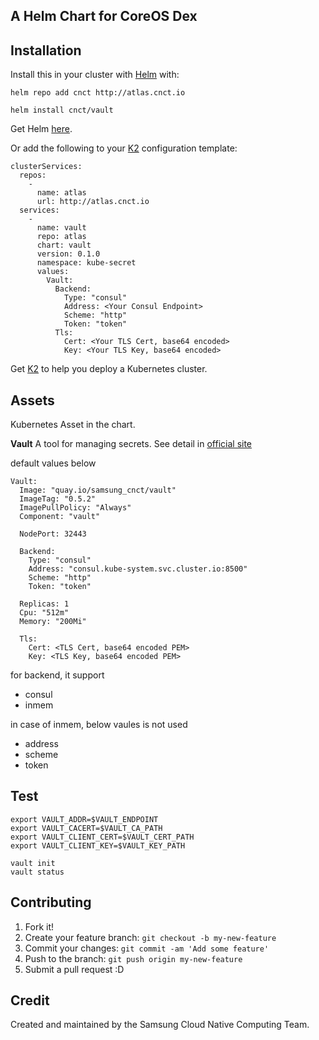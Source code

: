 ## A Helm Chart for CoreOS Dex

## Installation
Install this in your cluster with [Helm](https://github.com/kubernetes/helm) with:

```
helm repo add cnct http://atlas.cnct.io
```
```
helm install cnct/vault
```

Get Helm [here](https://github.com/kubernetes/helm/blob/master/docs/install.md).

Or add the following to your [K2](https://github.com/samsung-cnct/k2) configuration template:
```
clusterServices:
  repos:
    -
      name: atlas
      url: http://atlas.cnct.io
  services:
    -
      name: vault
      repo: atlas
      chart: vault
      version: 0.1.0
      namespace: kube-secret
      values:
        Vault:
          Backend:
            Type: "consul"
            Address: <Your Consul Endpoint>
            Scheme: "http"
            Token: "token"
          Tls:
            Cert: <Your TLS Cert, base64 encoded>
            Key: <Your TLS Key, base64 encoded>
```

Get [K2](https://github.com/samsung-cnct/k2) to help you deploy a Kubernetes cluster.

## Assets
Kubernetes Asset in the chart.

**Vault**
A tool for managing secrets.
See detail in [official site](https://www.vaultproject.io)

default values below
```
Vault:
  Image: "quay.io/samsung_cnct/vault"
  ImageTag: "0.5.2"
  ImagePullPolicy: "Always"
  Component: "vault"

  NodePort: 32443

  Backend:
    Type: "consul"
    Address: "consul.kube-system.svc.cluster.io:8500"
    Scheme: "http"
    Token: "token"

  Replicas: 1
  Cpu: "512m"
  Memory: "200Mi"

  Tls:
    Cert: <TLS Cert, base64 encoded PEM> 
    Key: <TLS Key, base64 encoded PEM>
```

for backend,
it support
  - consul 
  - inmem

in case of inmem, below vaules is not used 
 - address
 - scheme
 - token

## Test
```
export VAULT_ADDR=$VAULT_ENDPOINT
export VAULT_CACERT=$VAULT_CA_PATH
export VAULT_CLIENT_CERT=$VAULT_CERT_PATH
export VAULT_CLIENT_KEY=$VAULT_KEY_PATH

vault init
vault status
```

## Contributing

1. Fork it!
2. Create your feature branch: `git checkout -b my-new-feature`
3. Commit your changes: `git commit -am 'Add some feature'`
4. Push to the branch: `git push origin my-new-feature`
5. Submit a pull request :D

## Credit

Created and maintained by the Samsung Cloud Native Computing Team.
